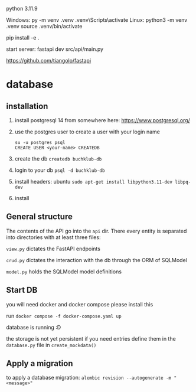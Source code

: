 python 3.11.9

Windows:
py -m venv .venv
.venv\Scripts\activate
Linux:
python3 -m venv .venv
source .venv/bin/activate

pip install -e .

start server:
fastapi dev src/api/main.py

https://github.com/tiangolo/fastapi
# database
## installation
1. install postgresql 14 from somewhere here: https://www.postgresql.org/

2. use the postgres user to create a user with your login name
   ```
   su -u postgres psql
   CREATE USER <your-name> CREATEDB
   ```

3. create the db `createdb buchklub-db`
4. login to your db `psql -d buchklub-db`

5. install headers: ubuntu `sudo apt-get install libpython3.11-dev libpq-dev`
6. install 

## General structure
The contents of the API go into the `api` dir. There every entity is separated into directories with at least three files:

`view.py` dictates the FastAPI endpoints

`crud.py` dictates the interaction with the db through the ORM of SQLModel

`model.py` holds the SQLModel model definitions


## Start DB
you will need docker and docker compose please install this

run `docker compose -f docker-compose.yaml up`

database is running :D

the storage is not yet persistent if you need entries define them in the `database.py` file in `create_mockdata()`

## Apply a migration

to apply a database migration: `alembic revision --autogenerate -m "<message>"`

